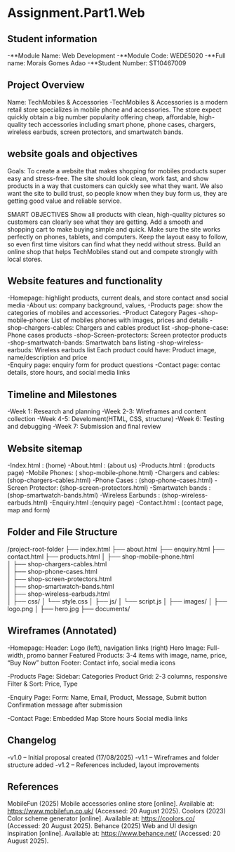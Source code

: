 # Assignment.Part1.Web

## Student information
-**Module Name: Web Development 
-**Module Code: WEDE5020 
-**Full name: Morais Gomes Adao 
-**Student Number: ST10467009 


## Project Overview  
Name: TechMobiles & Accessories 
-TechMobiles & Accessories is a modern retail store specializes in mobile phone and accessories. The store expect quickly obtain a big number popularity offering cheap, affordable, high-quality tech accessories including smart phone, phone cases, chargers, wireless earbuds, screen protectors, and smartwatch bands.

## website goals and objectives
Goals:
To create a website that makes shopping for mobiles products super easy and stress-free. The site should look clean, work fast, and show products in a way that customers can quickly see what they want. We also want the site to build trust, so people know when they buy form us, they are getting good value and reliable service.

SMART OBJECTIVES
Show all products with clean, high-quality pictures so customers can clearly see what they are getting.
Add a smooth and shopping cart to make buying simple and quick.
Make sure the site works perfectly on phones, tablets, and computers.
Keep the layout easy to follow, so even first time visitors can find what they nedd without stress.
Build an online shop that helps TechMobiles stand out and compete strongly with local stores.

## Website features and functionality
-Homepage: highlight products, current deals, and store contact ansd social media
-About us: company background, values,
-Products page: show the categories of mobiles and accessories.
-Product Category Pages
  -shop-mobile-phone: List of mobiles phones with images, prices and details
  -shop-chargers-cables: Chargers and cables product list
  -shop-phone-case: Phone cases products
  -shop-Screen-protectors: Screen protector products
  -shop-smartwatch-bands: Smartwatch bans listing
  -shop-wireless-earbuds: Wireless earbuds list
Each product could have: Product image, name/description and price  
-Enquiry page: enquiry form for product questions
-Contact page: contac details, store hours, and social media links

## Timeline and Milestones 
-Week 1: Research and planning 
-Week 2-3: Wireframes and content collection 
-Week 4-5: Develoment(HTML, CSS, structure) 
-Week 6: Testing and debugging 
-Week 7: Submission and final review 

## Website sitemap
-Index.html : (home)
-About.html : (about us)
-Products.html : (products page)
-Mobile Phones: ( shop-mobile-phone.html)
-Chargers and cables: (shop-chargers-cables.html)
-Phone Cases : (shop-phone-cases.html)
-Screen Protector: (shop-screen-protectors.html)
-Smartwatch bands : (shop-smartwatch-bands.html)
-Wireless Earbunds : (shop-wireless-earbuds.html) 
-Enquiry.html :(enquiry page)
-Contact.html : (contact page, map and form)

## Folder and File Structure
 /project-root-folder 
├── index.html 
├── about.html 
├──  enquiry.html
├──  contact.html 
├──  products.html 
│   ├── shop-mobile-phone.html       
│   ├── shop-chargers-cables.html    
│   ├── shop-phone-cases.html                     
│   ├── shop-screen-protectors.html                              
│   ├── shop-smartwatch-bands.html                          
│   ├── shop-wireless-earbuds.html                           
│ 
├── css/ 
│ └── style.css 
│ 
├── js/ 
│ └── script.js 
│ 
├── images/ 
│ ├── logo.png 
│ ├── hero.jpg 
├── documents/ 



## Wireframes (Annotated) 
-Homepage: 
Header: Logo (left), navigation links (right) 
Hero Image: Full-width, promo banner 
Featured Products: 3-4 items with image, name, price, “Buy Now” button 
Footer: Contact info, social media icons 

-Products Page: 
Sidebar: Categories 
Product Grid: 2-3 columns, responsive 
Filter & Sort: Price, Type 

-Enquiry Page: 
Form: Name, Email, Product, Message, Submit button 
Confirmation message after submission 

-Contact Page: 
Embedded Map 
Store hours 
Social media links

## Changelog
-v1.0 – Initial proposal created (17/08/2025)
-v1.1 – Wireframes and folder structure added
-v1.2 – References included, layout improvements

## References
 
MobileFun (2025) Mobile accessories online store [online]. Available at: https://www.mobilefun.co.uk/ (Accessed: 20 August 2025).
Coolors (2023) Color scheme generator [online]. Available at: https://coolors.co/ (Accessed: 20 August 2025).
Behance (2025) Web and UI design inspiration [online]. Available at: https://www.behance.net/ (Accessed: 20 August 2025).
